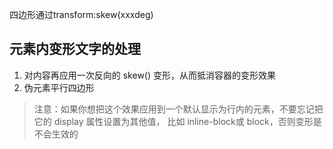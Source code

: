 
四边形通过transform:skew(xxxdeg)

## 元素内变形文字的处理
1. 对内容再应用一次反向的 skew() 变形，从而抵消容器的变形效果
2. 伪元素平行四边形

> 注意：如果你想把这个效果应用到一个默认显示为行内的元素，不要忘记把它的 display 属性设置为其他值， 比如 inline-block或 block，否则变形是不会生效的